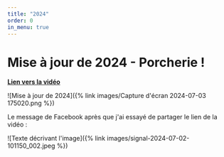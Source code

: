 ```yaml
---
title: "2024"
order: 0
in_menu: true
---
```

# Mise à jour de 2024 - Porcherie !


**[Lien vers la vidéo](https://www.invidious.reallyaweso.me/watch?v=nRhLCT5nV1Q)**

![Mise à jour de 2024]({% link images/Capture d'écran 2024-07-03 175020.png %})

Le message de Facebook après que j'ai essayé de partager le lien de la vidéo :

![Texte décrivant l'image]({% link images/signal-2024-07-02-101150_002.jpeg %}) 